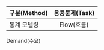 구분(Method) | 응용문제(Task)
------------ | ------------
통계 모델링 | <center> Flow(흐름) 
Demand(수요)</center>

